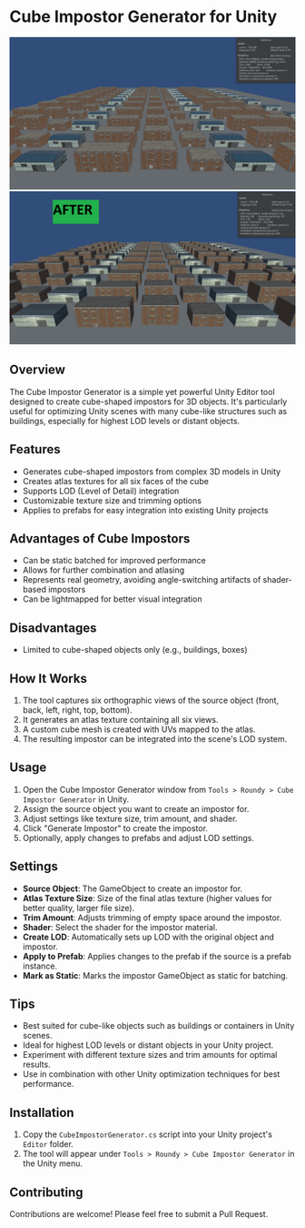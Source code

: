 # Cube Impostor Generator for Unity

![Before Optimization](before.png)
![After Optimization](after.png)

## Overview

The Cube Impostor Generator is a simple yet powerful Unity Editor tool designed to create cube-shaped impostors for 3D objects. It's particularly useful for optimizing Unity scenes with many cube-like structures such as buildings, especially for highest LOD levels or distant objects.

## Features

- Generates cube-shaped impostors from complex 3D models in Unity
- Creates atlas textures for all six faces of the cube
- Supports LOD (Level of Detail) integration
- Customizable texture size and trimming options
- Applies to prefabs for easy integration into existing Unity projects

## Advantages of Cube Impostors

- Can be static batched for improved performance
- Allows for further combination and atlasing
- Represents real geometry, avoiding angle-switching artifacts of shader-based impostors
- Can be lightmapped for better visual integration

## Disadvantages

- Limited to cube-shaped objects only (e.g., buildings, boxes)

## How It Works

1. The tool captures six orthographic views of the source object (front, back, left, right, top, bottom).
2. It generates an atlas texture containing all six views.
3. A custom cube mesh is created with UVs mapped to the atlas.
4. The resulting impostor can be integrated into the scene's LOD system.

## Usage

1. Open the Cube Impostor Generator window from `Tools > Roundy > Cube Impostor Generator` in Unity.
2. Assign the source object you want to create an impostor for.
3. Adjust settings like texture size, trim amount, and shader.
4. Click "Generate Impostor" to create the impostor.
5. Optionally, apply changes to prefabs and adjust LOD settings.

## Settings

- **Source Object**: The GameObject to create an impostor for.
- **Atlas Texture Size**: Size of the final atlas texture (higher values for better quality, larger file size).
- **Trim Amount**: Adjusts trimming of empty space around the impostor.
- **Shader**: Select the shader for the impostor material.
- **Create LOD**: Automatically sets up LOD with the original object and impostor.
- **Apply to Prefab**: Applies changes to the prefab if the source is a prefab instance.
- **Mark as Static**: Marks the impostor GameObject as static for batching.

## Tips

- Best suited for cube-like objects such as buildings or containers in Unity scenes.
- Ideal for highest LOD levels or distant objects in your Unity project.
- Experiment with different texture sizes and trim amounts for optimal results.
- Use in combination with other Unity optimization techniques for best performance.

## Installation

1. Copy the `CubeImpostorGenerator.cs` script into your Unity project's `Editor` folder.
2. The tool will appear under `Tools > Roundy > Cube Impostor Generator` in the Unity menu.

## Contributing

Contributions are welcome! Please feel free to submit a Pull Request.

